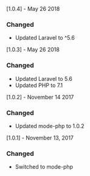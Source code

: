 [1.0.4] - May 26 2018

### Changed
- Updated Laravel to ^5.6

[1.0.3] - May 26 2018

### Changed
- Updated Laravel to 5.6
- Updated PHP to 7.1

[1.0.2] - November 14 2017

### Changed
- Updated mode-php to 1.0.2

[1.0.1] - November 13, 2017

### Changed
- Switched to mode-php